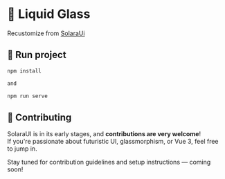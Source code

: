 # 🌟 Liquid Glass

Recustomize from [SolaraUi](https://github.com/WaelHoury/SolaraUi)

## 🧪 Run project

```bash
npm install

and

npm run serve
```

## 🤝 Contributing

SolaraUI is in its early stages, and **contributions are very welcome**!  
If you're passionate about futuristic UI, glassmorphism, or Vue 3, feel free to jump in.

Stay tuned for contribution guidelines and setup instructions — coming soon!
